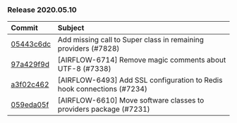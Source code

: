 

### Release 2020.05.10

| Commit                                                                                         | Subject                                                                |
|:-----------------------------------------------------------------------------------------------|:-----------------------------------------------------------------------|
| [05443c6dc](https://github.com/apache/airflow/commit/05443c6dc8100e791446bbcc0df04de6e34017bb) | Add missing call to Super class in remaining providers (#7828)         |
| [97a429f9d](https://github.com/apache/airflow/commit/97a429f9d0cf740c5698060ad55f11e93cb57b55) | [AIRFLOW-6714] Remove magic comments about UTF-8 (#7338)               |
| [a3f02c462](https://github.com/apache/airflow/commit/a3f02c4627c28ad524cca73031670722cd6d8253) | [AIRFLOW-6493] Add SSL configuration to Redis hook connections (#7234) |
| [059eda05f](https://github.com/apache/airflow/commit/059eda05f82fefce4410f44f761f945a27d83daf) | [AIRFLOW-6610] Move software classes to providers package (#7231)      |
